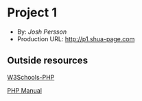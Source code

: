 # Project 1
+ By: *Josh Persson*
+ Production URL: <http://p1.shua-page.com>

## Outside resources

[W3Schools-PHP](https://www.w3schools.com/php/default.asp)

[PHP Manual](http://php.net/manual/en/)
